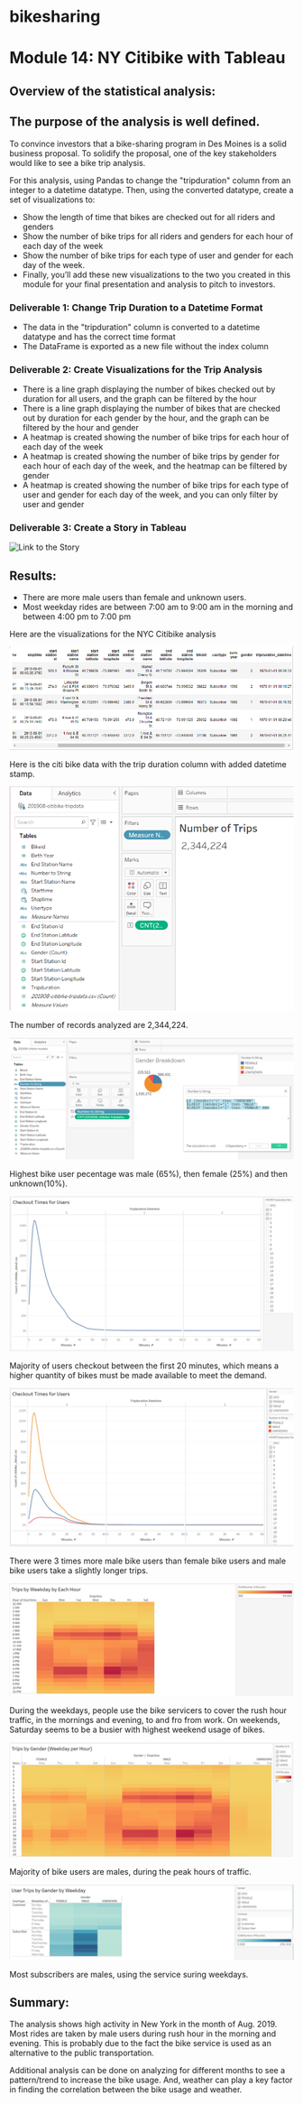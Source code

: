 # bikesharing
# Module 14: NY Citibike with Tableau

## Overview of the statistical analysis:

## The purpose of the analysis is well defined.

To convince investors that a bike-sharing program in Des Moines is a solid business proposal. To solidify the proposal, one of the key stakeholders would like to see a bike trip analysis.

For this analysis, using Pandas to change the "tripduration" column from an integer to a datetime datatype. Then, using the converted datatype, create a set of visualizations to:

- Show the length of time that bikes are checked out for all riders and genders
- Show the number of bike trips for all riders and genders for each hour of each day of the week
- Show the number of bike trips for each type of user and gender for each day of the week.
- Finally, you’ll add these new visualizations to the two you created in this module for your final presentation and analysis to pitch to investors.

### Deliverable 1: Change Trip Duration to a Datetime Format
- The data in the "tripduration" column is converted to a datetime datatype and has the correct time format
- The DataFrame is exported as a new file without the index column

### Deliverable 2: Create Visualizations for the Trip Analysis
- There is a line graph displaying the number of bikes checked out by duration for all users, and the graph can be filtered by the hour
- There is a line graph displaying the number of bikes that are checked out by duration for each gender by the hour, and the graph can be filtered by the hour and gender
- A heatmap is created showing the number of bike trips for each hour of each day of the week
- A heatmap is created showing the number of bike trips by gender for each hour of each day of the week, and the heatmap can be filtered by gender
- A heatmap is created showing the number of bike trips for each type of user and gender for each day of the week, and you can only filter by user and gender

### Deliverable 3: Create a Story in Tableau
![Link to the Story](https://public.tableau.com/views/citibike_challenge_16613887111010/Story1?:language=en-US&publish=yes&:display_count=n&:origin=viz_share_link)

## Results:

- There are more male users than female and unknown users.
- Most weekday rides are between 7:00 am to 9:00 am in the morning and between 4:00 pm to 7:00 pm

Here are the visualizations for the NYC Citibike analysis

![citibike_data](https://github.com/veenapu/sharing_bikes_challenge/blob/main/Images/citibike_data.PNG)

Here is the citi bike data with the trip duration column with added datetime stamp.

![Number_of_Records](https://github.com/veenapu/sharing_bikes_challenge/blob/main/Images/No_of_records.PNG)

The number of records analyzed are 2,344,224.

![Gender_breakdown](https://github.com/veenapu/sharing_bikes_challenge/blob/main/Images/Gender_breakdown.PNG)

Highest bike user pecentage was male (65%), then female (25%) and then unknown(10%). 

![Checkout_Times_for_Users](https://github.com/veenapu/sharing_bikes_challenge/blob/main/Images/Checkout_Times_for_Users.PNG)

Majority of users checkout between the first 20 minutes, which means a higher quantity of bikes must be made available to meet the demand.

![Checkout_Times_by_Gender](https://github.com/veenapu/sharing_bikes_challenge/blob/main/Images/Checkout_Times_by_Gender.PNG)

There were 3 times more male bike users than female bike users and male bike users take a slightly longer trips.

![Trips_by_Weekday_per_hour](https://github.com/veenapu/sharing_bikes_challenge/blob/main/Images/Trips_by_Weekday_per_hour.PNG)

During the weekdays, people use the bike servicers to cover the rush hour traffic, in the mornings and evening, to and fro from work.  On weekends, Saturday seems to be a busier with highest weekend usage of bikes.

![Trips_by_Gender](https://github.com/veenapu/sharing_bikes_challenge/blob/main/Images/Trips_by_Gender.PNG)

Majority of bike users are males, during the peak hours of traffic.  

![User_Trips_by_Gender_by_Weekday](https://github.com/veenapu/sharing_bikes_challenge/blob/main/Images/User_Trips_by_Gender_by_Weekday.PNG)

Most subscribers are males, using the service suring weekdays. 

## Summary:
The analysis shows high activity in New York in the month of Aug. 2019.  Most rides are taken by male users during rush hour in the morning and evening. This is probably due to the fact the bike service is used as an alternative to the public transportation.

Additional analysis can be done on analyzing for different months to see a pattern/trend to increase the bike usage.  And, weather can play a key factor in finding the correlation between the bike usage and weather.


